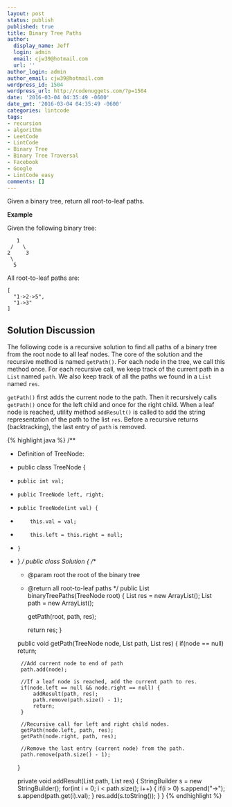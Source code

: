 ```yaml
---
layout: post
status: publish
published: true
title: Binary Tree Paths
author:
  display_name: Jeff
  login: admin
  email: cjw39@hotmail.com
  url: ''
author_login: admin
author_email: cjw39@hotmail.com
wordpress_id: 1504
wordpress_url: http://codenuggets.com/?p=1504
date: '2016-03-04 04:35:49 -0600'
date_gmt: '2016-03-04 04:35:49 -0600'
categories: lintcode
tags:
- recursion
- algorithm
- LeetCode
- LintCode
- Binary Tree
- Binary Tree Traversal
- Facebook
- Google
- LintCode easy
comments: []
---
```


Given a binary tree, return all root-to-leaf paths.

**Example**

Given the following binary tree:

```
   1
 /   \
2     3
 \
  5
```

All root-to-leaf paths are:

```
[
  "1->2->5",
  "1->3"
]
```

## Solution Discussion

The following code is a recursive solution to find all paths of a binary tree from the root node to all leaf nodes. The core of the solution and the recursive method is named `getPath()`. For each node in the tree, we call this method once. For each recursive call, we keep track of the current path in a `List` named `path`. We also keep track of all the paths we found in a `List` named `res`.

`getPath()` first adds the current node to the path. Then it recursively calls `getPath()` once for the left child and once for the right child. When a leaf node is reached, utility method `addResult()` is called to add the string representation of the path to the list `res`. Before a recursive returns (backtracking), the last entry of `path` is removed.

{% highlight java %}
/**
 * Definition of TreeNode:
 * public class TreeNode {
 *     public int val;
 *     public TreeNode left, right;
 *     public TreeNode(int val) {
 *         this.val = val;
 *         this.left = this.right = null;
 *     }
 * }
 */
public class Solution {
    /**
     * @param root the root of the binary tree
     * @return all root-to-leaf paths
     */
    public List<String> binaryTreePaths(TreeNode root) {
        List<String> res = new ArrayList<String>();
        List<TreeNode> path = new ArrayList<TreeNode>();
        
        getPath(root, path, res);
        
        return res;
    }
    
    public void getPath(TreeNode node, List<TreeNode> path, List<String> res) {
        if(node == null)
            return;
        
        //Add current node to end of path
        path.add(node);
        
        //If a leaf node is reached, add the current path to res.
        if(node.left == null && node.right == null) {
            addResult(path, res);
            path.remove(path.size() - 1);
            return;
        }
        
        //Recursive call for left and right child nodes.
        getPath(node.left, path, res);
        getPath(node.right, path, res);
        
        //Remove the last entry (current node) from the path.
        path.remove(path.size() - 1);
    }
    
    private void addResult(List<TreeNode> path, List<String> res) {
        StringBuilder s = new StringBuilder();
        for(int i = 0; i < path.size(); i++) {
            if(i > 0)
                s.append("->");
            s.append(path.get(i).val);
        }
        res.add(s.toString());
    }
}
{% endhighlight %}